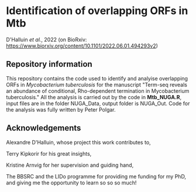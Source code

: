 # Identification of overlapping ORFs in Mtb

D'Halluin *et al.*, 2022 (on BioRxiv: https://www.biorxiv.org/content/10.1101/2022.06.01.494293v2)

## Repository information

This repository contains the code used to identify and analyise overlapping ORFs in *Mycobacterium tuberculosis* for the manuscript "Term-seq reveals an abundance of conditional, Rho-dependent termination in Mycobacterium tuberculosis." All the analysis is carried out by the code in **Mtb_NUGA.R**, input files are in the folder NUGA_Data, output folder is NUGA_Out. Code for the analysis was fully written by Peter Polgar.

## Acknowledgements

Alexandre D'Halluin, whose project this work contributes to,

Terry Kipkorir for his great insights,

Kristine Arnvig for her supervision and guiding hand,

The BBSRC and the LIDo programme for providing me funding for my PhD, and giving me the opportunity to learn so so so much!
